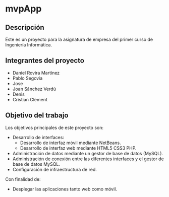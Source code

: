 # mvpApp

## Descripción

Este es un proyecto para la asignatura de empresa del primer curso de Ingeniería Informática.

## Integrantes del proyecto

- Daniel Rovira Martínez
- Pablo Segovia 
- Jose
- Joan Sánchez Verdú
- Denis
- Cristian Clement

## Objetivo del trabajo

Los objetivos principales de este proyecto son:
  - Desarrollo de interfaces:
    - Desarrollo de interfaz móvil mediante NetBeans.
    - Desarrollo de interfaz web mediante HTML5 CSS3 PHP.
  - Administración de datos mediante un gestor de base de datos (MySQL).
  - Administración de conexión entre las diferentes interfaces y el gestor de base de datos MySQL.
  - Configuración de infraestructura de red.
  
 Con finalidad de:
  - Desplegar las aplicaciones tanto web como móvil.

